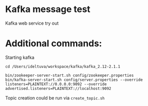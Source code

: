 # Kafka message test

Kafka web service try out


# Additional commands:

Starting kafka

```
cd /Users/ideltuva/workspace/kafka/kafka_2.12-2.1.1

bin/zookeeper-server-start.sh config/zookeeper.properties
bin/kafka-server-start.sh config/server.properties --override listeners=PLAINTEXT://0.0.0.0:9092 --override advertised.listeners=PLAINTEXT://localhost:9092
```

Topic creation could be run via `create_topic.sh`